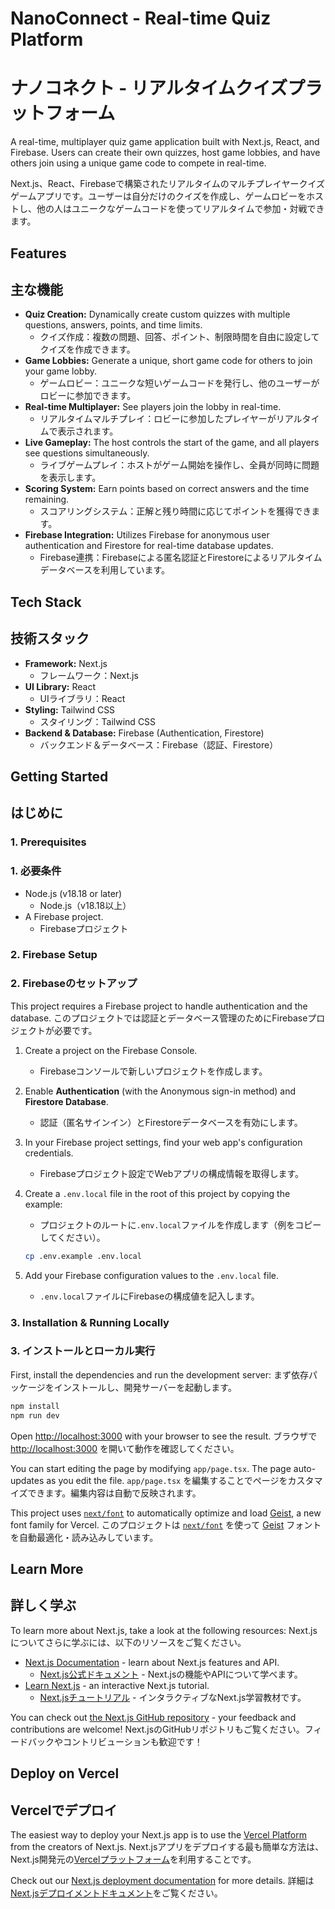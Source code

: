 
# NanoConnect - Real-time Quiz Platform
# ナノコネクト - リアルタイムクイズプラットフォーム


A real-time, multiplayer quiz game application built with Next.js, React, and Firebase. Users can create their own quizzes, host game lobbies, and have others join using a unique game code to compete in real-time.

Next.js、React、Firebaseで構築されたリアルタイムのマルチプレイヤークイズゲームアプリです。ユーザーは自分だけのクイズを作成し、ゲームロビーをホストし、他の人はユニークなゲームコードを使ってリアルタイムで参加・対戦できます。


## Features
## 主な機能


-   **Quiz Creation:** Dynamically create custom quizzes with multiple questions, answers, points, and time limits.
    -   クイズ作成：複数の問題、回答、ポイント、制限時間を自由に設定してクイズを作成できます。
-   **Game Lobbies:** Generate a unique, short game code for others to join your game lobby.
    -   ゲームロビー：ユニークな短いゲームコードを発行し、他のユーザーがロビーに参加できます。
-   **Real-time Multiplayer:** See players join the lobby in real-time.
    -   リアルタイムマルチプレイ：ロビーに参加したプレイヤーがリアルタイムで表示されます。
-   **Live Gameplay:** The host controls the start of the game, and all players see questions simultaneously.
    -   ライブゲームプレイ：ホストがゲーム開始を操作し、全員が同時に問題を表示します。
-   **Scoring System:** Earn points based on correct answers and the time remaining.
    -   スコアリングシステム：正解と残り時間に応じてポイントを獲得できます。
-   **Firebase Integration:** Utilizes Firebase for anonymous user authentication and Firestore for real-time database updates.
    -   Firebase連携：Firebaseによる匿名認証とFirestoreによるリアルタイムデータベースを利用しています。


## Tech Stack
## 技術スタック


-   **Framework:** Next.js
    -   フレームワーク：Next.js
-   **UI Library:** React
    -   UIライブラリ：React
-   **Styling:** Tailwind CSS
    -   スタイリング：Tailwind CSS
-   **Backend & Database:** Firebase (Authentication, Firestore)
    -   バックエンド＆データベース：Firebase（認証、Firestore）


## Getting Started
## はじめに


### 1. Prerequisites
### 1. 必要条件


-   Node.js (v18.18 or later)
    -   Node.js（v18.18以上）
-   A Firebase project.
    -   Firebaseプロジェクト


### 2. Firebase Setup
### 2. Firebaseのセットアップ


This project requires a Firebase project to handle authentication and the database.
このプロジェクトでは認証とデータベース管理のためにFirebaseプロジェクトが必要です。


1.  Create a project on the Firebase Console.
    -   Firebaseコンソールで新しいプロジェクトを作成します。
2.  Enable **Authentication** (with the Anonymous sign-in method) and **Firestore Database**.
    -   認証（匿名サインイン）とFirestoreデータベースを有効にします。
3.  In your Firebase project settings, find your web app's configuration credentials.
    -   Firebaseプロジェクト設定でWebアプリの構成情報を取得します。
4.  Create a `.env.local` file in the root of this project by copying the example:
    -   プロジェクトのルートに`.env.local`ファイルを作成します（例をコピーしてください）。


    ```bash
    cp .env.example .env.local
    ```


5.  Add your Firebase configuration values to the `.env.local` file.
    -   `.env.local`ファイルにFirebaseの構成値を記入します。


### 3. Installation & Running Locally
### 3. インストールとローカル実行


First, install the dependencies and run the development server:
まず依存パッケージをインストールし、開発サーバーを起動します。


```bash
npm install
npm run dev
```


Open [http://localhost:3000](http://localhost:3000) with your browser to see the result.
ブラウザで [http://localhost:3000](http://localhost:3000) を開いて動作を確認してください。


You can start editing the page by modifying `app/page.tsx`. The page auto-updates as you edit the file.
`app/page.tsx` を編集することでページをカスタマイズできます。編集内容は自動で反映されます。


This project uses [`next/font`](https://nextjs.org/docs/app/building-your-application/optimizing/fonts) to automatically optimize and load [Geist](https://vercel.com/font), a new font family for Vercel.
このプロジェクトは [`next/font`](https://nextjs.org/docs/app/building-your-application/optimizing/fonts) を使って [Geist](https://vercel.com/font) フォントを自動最適化・読み込みしています。


## Learn More
## 詳しく学ぶ


To learn more about Next.js, take a look at the following resources:
Next.jsについてさらに学ぶには、以下のリソースをご覧ください。


- [Next.js Documentation](https://nextjs.org/docs) - learn about Next.js features and API.
    - [Next.js公式ドキュメント](https://nextjs.org/docs) - Next.jsの機能やAPIについて学べます。
- [Learn Next.js](https://nextjs.org/learn) - an interactive Next.js tutorial.
    - [Next.jsチュートリアル](https://nextjs.org/learn) - インタラクティブなNext.js学習教材です。


You can check out [the Next.js GitHub repository](https://github.com/vercel/next.js) - your feedback and contributions are welcome!
Next.jsのGitHubリポジトリもご覧ください。フィードバックやコントリビューションも歓迎です！


## Deploy on Vercel
## Vercelでデプロイ


The easiest way to deploy your Next.js app is to use the [Vercel Platform](https://vercel.com/new?utm_medium=default-template&filter=next.js&utm_source=create-next-app&utm_campaign=create-next-app-readme) from the creators of Next.js.
Next.jsアプリをデプロイする最も簡単な方法は、Next.js開発元の[Vercelプラットフォーム](https://vercel.com/new?utm_medium=default-template&filter=next.js&utm_source=create-next-app&utm_campaign=create-next-app-readme)を利用することです。


Check out our [Next.js deployment documentation](https://nextjs.org/docs/app/building-your-application/deploying) for more details.
詳細は[Next.jsデプロイメントドキュメント](https://nextjs.org/docs/app/building-your-application/deploying)をご覧ください。
